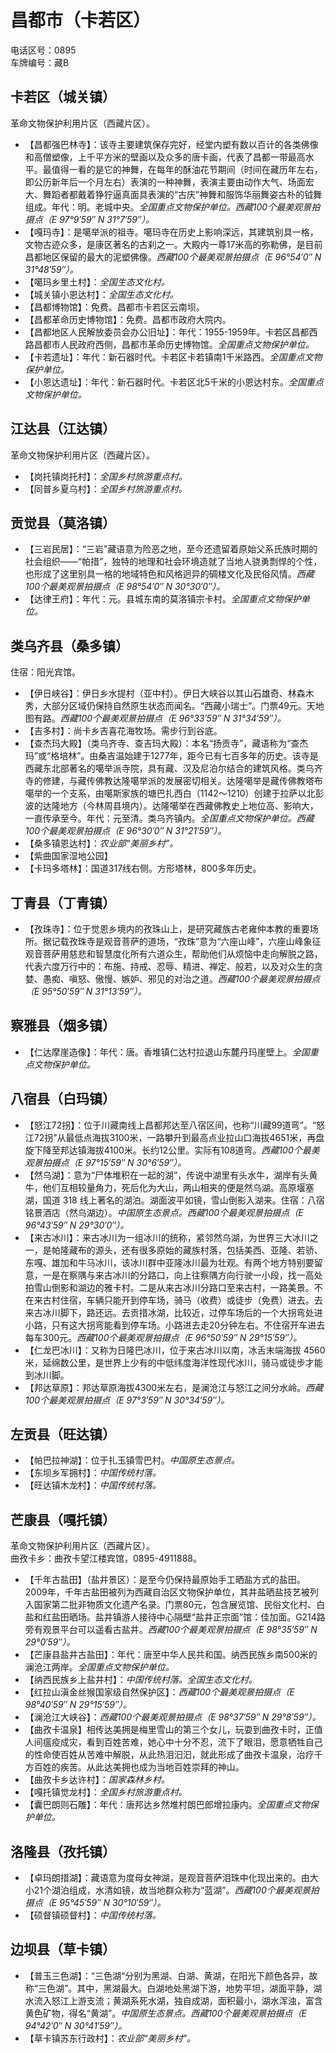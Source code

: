 # 昌都市（卡若区）  
电话区号：0895  
车牌编号：藏B  

## 卡若区（城关镇）  
革命文物保护利用片区（西藏片区）。  
* 【昌都强巴林寺】：该寺主要建筑保存完好，经堂内塑有数以百计的各类佛像和高僧塑像，上千平方米的壁画以及众多的唐卡画，代表了昌都一带最高水平。最值得一看的是它的神舞，在每年的酥油花节期间（时间在藏历年左右，即公历新年后一个月左右）表演的一种神舞，表演主要由动作大气、场面宏大、舞蹈者都戴着狰狞逼真面具表演的“古庆”神舞和服饰华丽舞姿古朴的钺舞组成。年代：明。老城中央。*全国重点文物保护单位。西藏100个最美观景拍摄点（E 97°9′59″ N 31°7′59″）。*  
* 【嘎玛寺】：是噶举派的祖寺。噶玛寺在历史上影响深远，其建筑别具一格，文物古迹众多，是康区著名的古刹之一。大殿内一尊17米高的弥勒佛，是目前昌都地区保留的最大的泥塑佛像。*西藏100个最美观景拍摄点（E 96°54′0″ N 31°48′59″）。*  
* 【噶玛乡里土村】：*全国生态文化村。*  
* 【城关镇小恩达村】：*全国生态文化村。*  
* 【昌都博物馆】：免费。昌都市卡若区云南坝。  
* 【昌都革命历史博物馆】：免费。昌都市政府大院内。  
* 【昌都地区人民解放委员会办公旧址】：年代：1955-1959年。卡若区昌都西路昌都市人民政府西侧，昌都市革命历史博物馆。*全国重点文物保护单位。*   
* 【卡若遗址】：年代：新石器时代。卡若区卡若镇南1千米路西。*全国重点文物保护单位。*   
* 【小恩达遗址】：年代：新石器时代。卡若区北5千米的小恩达村东。*全国重点文物保护单位。*   

## 江达县（江达镇）  
革命文物保护利用片区（西藏片区）。  
* 【岗托镇岗托村】：*全国乡村旅游重点村。*  
* 【同普乡夏乌村】：*全国乡村旅游重点村。*  

## 贡觉县（莫洛镇）  
* 【三岩民居】：“三岩”藏语意为险恶之地，至今还遗留着原始父系氏族时期的社会组织——“帕措”，独特的地理和社会环境造就了当地人骁勇剽悍的个性，也形成了这里别具一格的地域特色和风格迥异的碉楼文化及民俗风情。*西藏100个最美观景拍摄点（E 98°54′0″ N 30°30′0″）。*  
* 【达律王府】：年代：元。县城东南的莫洛镇宗卡村。*全国重点文物保护单位。*   

## 类乌齐县（桑多镇）  
住宿：阳光宾馆。  
* 【伊日峡谷】：伊日乡水提村（亚中村）。伊日大峡谷以其山石雄奇、林森木秀，大部分区域仍保持自然原生状态而闻名。“西藏小瑞士”。门票49元。天地图有路。*西藏100个最美观景拍摄点（E 96°33′59″ N 31°34′59″）。*  
* 【吉多村】：尚卡乡吉喜花海牧场。需步行到谷底。
* 【查杰玛大殿】（类乌齐寺、查吉玛大殿）：本名“扬贡寺”，藏语称为“查杰玛”或“格培林”。由桑吉温始建于1277年，距今已有七百多年的历史。该寺是西藏东北部著名的噶举派寺院，具有藏、汉及尼泊尔结合的建筑风格。类乌齐寺的修建，与藏传佛教达隆噶举派的发展密切相关。达隆噶举是藏传佛教塔布噶举的一个支系，由噶斯家族的塘巴扎西白（1142～1210）创建于拉萨以北彭波的达隆地方（今林周县境内）。达隆噶举在西藏佛教史上地位高、影响大，一直传承至今。年代：元至清。类乌齐镇内。*全国重点文物保护单位。西藏100个最美观景拍摄点（E 96°30′0″ N 31°21′59″）。*  
* 【桑多镇恩达村】：*农业部“美丽乡村”。*  
* 【紫曲国家湿地公园】
* 【卡玛多塔林】：国道317线右侧。方形塔林，800多年历史。

## 丁青县（丁青镇）  
* 【孜珠寺】：位于觉恩乡境内的孜珠山上，是研究藏族古老雍仲本教的重要场所。据记载孜珠寺是观音菩萨的道场，“孜珠”意为“六座山峰”，六座山峰象征观音菩萨用慈悲和智慧度化所有六道众生，帮助他们从烦恼中走向解脱之路，代表六度万行中的：布施、持戒、忍辱、精进、禅定、般若，以及对众生的贪婪、愚痴、嗔怒、傲慢、嫉妒、邪见的对治之道。*西藏100个最美观景拍摄点（E 95°50′59″ N 31°13′59″）。*  

## 察雅县（烟多镇）  
* 【仁达摩崖造像】：年代：唐。香堆镇仁达村拉退山东麓丹玛崖壁上。*全国重点文物保护单位。*   

## 八宿县（白玛镇）  
* 【怒江72拐】：位于川藏南线上昌都邦达至八宿区间，也称“川藏99道弯”。“怒江72拐”从最低点海拔3100米，一路攀升到最高点业拉山口海拔4651米，再盘旋下降至邦达镇海拔4100米。长约12公里。实际有108道弯。*西藏100个最美观景拍摄点（E 97°15′59″ N 30°6′59″）。*  
* 【然乌湖】：意为“尸体堆积在一起的湖”，传说中湖里有头水牛，湖岸有头黄牛，他们互相较量角力，死后化为大山，两山相夹的便是然乌湖。高原堰塞湖，国道 318 线上著名的湖泊。湖面波平如镜，雪山倒影入湖来。住宿：八宿铭景酒店（然乌湖边）。*中国原生态景点。西藏100个最美观景拍摄点（E 96°43′59″ N 29°30′0″）。*  
* 【来古冰川】：来古冰川为一组冰川的统称，紧邻然乌湖，为世界三大冰川之一，是帕隆藏布的源头，还有很多原始的藏族村落，包括美西、亚隆、若骄、东嘎、雄加和牛马冰川，该冰川群中亚隆冰川最为壮观。有两个地方特别要留意，一是在察隅与来古冰川的分路口，向上往察隅方向行驶一小段，找一高处拍雪山倒影和湖边的雅卡村。二是从来古冰川分路口至来古村，一路美景。不在来古村住宿，车辆只能开到停车场，骑马（收费）或徒步（免费）进去。去来古冰川脚下，路还远。去贡措冰湖，比较近，过停车场后的一个大拐弯处进小路，只有这大拐弯能看到停车场。小路进去走20分钟左右。不住宿开车进去每车300元。*西藏100个最美观景拍摄点（E 96°50′59″ N 29°15′59″）。*  
* 【仁龙巴冰川】：又称为日隆巴冰川，位于来古冰川以南，冰舌末端海拔 4560 米，延绵数公里，是世界上少有的中低纬度海洋性现代冰川，骑马或徒步才能到冰川脚。  
* 【邦达草原】：邦达草原海拔4300米左右，是澜沧江与怒江之间分水岭。*西藏100个最美观景拍摄点（E 97°3′59″ N 30°34′59″）。*  

## 左贡县（旺达镇）  
* 【帕巴拉神湖】：位于扎玉镇雪巴村。*中国原生态景点。*  
* 【东坝乡军拥村】：*中国传统村落。*  
* 【旺达镇木龙村】：*中国传统村落。*  

## 芒康县（嘎托镇）  
革命文物保护利用片区（西藏片区）。  
曲孜卡乡：曲孜卡望江楼宾馆，0895-4911888。  
* 【千年古盐田】（盐井景区）：是至今仍保持最原始手工晒盐方式的盐田。2009年，千年古盐田被列为西藏自治区文物保护单位，其井盐晒盐技艺被列入国家第二批非物质文化遗产名录。门票80元，包含展览馆、民俗文化村、白盐和红盐田晒场。盐井镇游人接待中心隔壁“盐井正宗面”馆：佳加面。G214路旁有观景平台可以遥看古盐井。*西藏100个最美观景拍摄点（E 98°35′59″ N 29°0′59″）。*  
* 【芒康县盐井古盐田】：年代：唐至中华人民共和国。纳西民族乡南500米的澜沧江两岸。*全国重点文物保护单位。*   
* 【纳西民族乡上盐井村】：*中国传统村落。全国生态文化村。*  
* 【红拉山滇金丝猴国家级自然保护区】：*西藏100个最美观景拍摄点（E 98°40′59″ N 29°15′59″）。*  
* 【澜沧江大峡谷】：*西藏100个最美观景拍摄点（E 98°37′59″ N 29°8′59″）。*  
* 【曲孜卡温泉】相传达美拥是梅里雪山的第三个女儿，玩耍到曲孜卡时，正值人间瘟疫成灾，看到百姓苦难，她心中十分不忍，流下了眼泪，愿意牺牲自己的性命使百姓从苦难中解脱，从此热泪汩汩，就此形成了曲孜卡温泉，治疗千方百姓的疾苦。从此达美拥也成为当地百姓崇拜的神山。  
* 【曲孜卡乡达许村】：*国家森林乡村。*  
* 【嘎托镇觉龙村】：*全国乡村旅游重点村。*  
* 【囊巴朗则石雕】：年代：唐邦达乡然堆村朗巴郎增拉康内。*全国重点文物保护单位。*   
## 洛隆县（孜托镇）  
* 【卓玛朗措湖】：藏语意为度母女神湖，是观音菩萨泪珠中化现出来的。由大小21个湖泊组成，水清如镜，故当地群众称为“蓝湖”。*西藏100个最美观景拍摄点（E 95°45′59″ N 30°10′59″）。*  
* 【硕督镇硕督村】：*中国传统村落。*  

## 边坝县（草卡镇）  
* 【普玉三色湖】：“三色湖“分别为黑湖、白湖、黄湖，在阳光下颜色各异，故称“三色湖”。其中，黑湖最大。白湖地处黑湖下游，地势平坦，湖面平静，湖水流入怒江上游支流；黄湖系死水湖，独自成湖，面积最小，湖水浑浊，富含黄色矿物，得名“黄湖”。*中国原生态景点。西藏100个最美观景拍摄点（E 94°42′0″ N 30°41′59″）。*  
* 【草卡镇苏东行政村】：*农业部“美丽乡村”。*  
